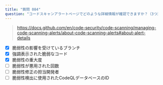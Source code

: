 ```yaml
---
title: "質問 084"
question: "コードスキャンアラートページでどのような詳細情報が確認できますか？（3つ選んでください）"
---
```


> https://docs.github.com/en/code-security/code-scanning/managing-code-scanning-alerts/about-code-scanning-alerts#about-alert-details
- [x] 脆弱性の影響を受けているブランチ
- [x] 強調表示された脆弱なコード
- [x] 脆弱性の重大度
- [ ] 脆弱性が悪用された回数
- [ ] 脆弱性修正の担当開発者
- [ ] 脆弱性検出に使用されたCodeQLデータベースのID